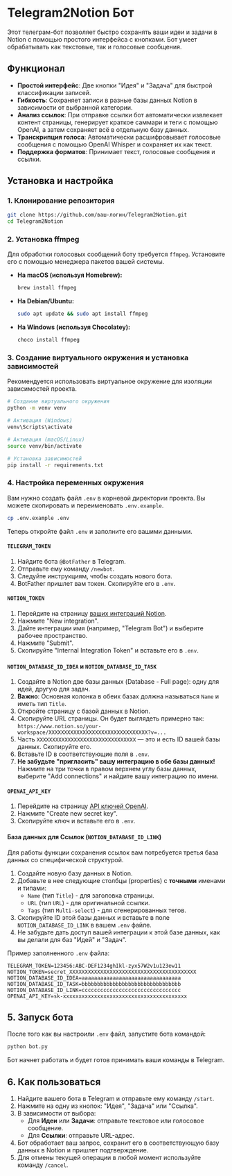 # Telegram2Notion Бот

Этот телеграм-бот позволяет быстро сохранять ваши идеи и задачи в Notion с помощью простого интерфейса с кнопками. Бот умеет обрабатывать как текстовые, так и голосовые сообщения.

## Функционал

-   **Простой интерфейс**: Две кнопки "Идея" и "Задача" для быстрой классификации записей.
-   **Гибкость**: Сохраняет записи в разные базы данных Notion в зависимости от выбранной категории.
-   **Анализ ссылок**: При отправке ссылки бот автоматически извлекает контент страницы, генерирует краткое саммари и теги с помощью OpenAI, а затем сохраняет всё в отдельную базу данных.
-   **Транскрипция голоса**: Автоматически расшифровывает голосовые сообщения с помощью OpenAI Whisper и сохраняет их как текст.
-   **Поддержка форматов**: Принимает текст, голосовые сообщения и ссылки.

## Установка и настройка

### 1. Клонирование репозитория
```bash
git clone https://github.com/ваш-логин/Telegram2Notion.git
cd Telegram2Notion
```

### 2. Установка ffmpeg

Для обработки голосовых сообщений боту требуется `ffmpeg`. Установите его с помощью менеджера пакетов вашей системы.

-   **На macOS (используя Homebrew):**
    ```bash
    brew install ffmpeg
    ```
-   **На Debian/Ubuntu:**
    ```bash
    sudo apt update && sudo apt install ffmpeg
    ```
-   **На Windows (используя Chocolatey):**
    ```bash
    choco install ffmpeg
    ```

### 3. Создание виртуального окружения и установка зависимостей
Рекомендуется использовать виртуальное окружение для изоляции зависимостей проекта.

```bash
# Создание виртуального окружения
python -m venv venv

# Активация (Windows)
venv\Scripts\activate

# Активация (macOS/Linux)
source venv/bin/activate

# Установка зависимостей
pip install -r requirements.txt
```

### 4. Настройка переменных окружения

Вам нужно создать файл `.env` в корневой директории проекта. Вы можете скопировать и переименовать `.env.example`.

```bash
cp .env.example .env
```

Теперь откройте файл `.env` и заполните его вашими данными.

#### `TELEGRAM_TOKEN`
1.  Найдите бота `@BotFather` в Telegram.
2.  Отправьте ему команду `/newbot`.
3.  Следуйте инструкциям, чтобы создать нового бота.
4.  BotFather пришлет вам токен. Скопируйте его в `.env`.

#### `NOTION_TOKEN`
1.  Перейдите на страницу [ваших интеграций Notion](https://www.notion.so/my-integrations).
2.  Нажмите "New integration".
3.  Дайте интеграции имя (например, "Telegram Bot") и выберите рабочее пространство.
4.  Нажмите "Submit".
5.  Скопируйте "Internal Integration Token" и вставьте его в `.env`.

#### `NOTION_DATABASE_ID_IDEA` и `NOTION_DATABASE_ID_TASK`
1.  Создайте в Notion две базы данных (Database - Full page): одну для идей, другую для задач.
2.  **Важно**: Основная колонка в обеих базах должна называться `Name` и иметь тип `Title`.
3.  Откройте страницу с базой данных в Notion.
4.  Скопируйте URL страницы. Он будет выглядеть примерно так: `https://www.notion.so/your-workspace/XXXXXXXXXXXXXXXXXXXXXXXXXXXXXXXX?v=...`
5.  Часть `XXXXXXXXXXXXXXXXXXXXXXXXXXXXXXXX` — это и есть ID вашей базы данных. Скопируйте его.
6.  Вставьте ID в соответствующие поля в `.env`.
7.  **Не забудьте "пригласить" вашу интеграцию в обе базы данных!** Нажмите на три точки в правом верхнем углу базы данных, выберите "Add connections" и найдите вашу интеграцию по имени.

#### `OPENAI_API_KEY`
1.  Перейдите на страницу [API ключей OpenAI](https://platform.openai.com/account/api-keys).
2.  Нажмите "Create new secret key".
3.  Скопируйте ключ и вставьте его в `.env`.

#### База данных для Ссылок (`NOTION_DATABASE_ID_LINK`)
Для работы функции сохранения ссылок вам потребуется третья база данных со специфической структурой.

1.  Создайте новую базу данных в Notion.
2.  Добавьте в нее следующие столбцы (properties) с **точными** именами и типами:
    -   `Name` (тип `Title`) - для заголовка страницы.
    -   `URL` (тип `URL`) - для оригинальной ссылки.
    -   `Tags` (тип `Multi-select`) - для сгенерированных тегов.
3.  Скопируйте ID этой базы данных и вставьте в поле `NOTION_DATABASE_ID_LINK` в вашем `.env` файле.
4.  Не забудьте дать доступ вашей интеграции к этой базе данных, как вы делали для баз "Идей" и "Задач".

Пример заполненного `.env` файла:
```
TELEGRAM_TOKEN=123456:ABC-DEF1234ghIkl-zyx57W2v1u123ew11
NOTION_TOKEN=secret_XXXXXXXXXXXXXXXXXXXXXXXXXXXXXXXXXXXXXXXXX
NOTION_DATABASE_ID_IDEA=aaaaaaaaaaaaaaaaaaaaaaaaaaaaaaaa
NOTION_DATABASE_ID_TASK=bbbbbbbbbbbbbbbbbbbbbbbbbbbbbbbb
NOTION_DATABASE_ID_LINK=cccccccccccccccccccccccccccccccc
OPENAI_API_KEY=sk-xxxxxxxxxxxxxxxxxxxxxxxxxxxxxxxxxxxxxxxx
```

## 5. Запуск бота

После того как вы настроили `.env` файл, запустите бота командой:

```bash
python bot.py
```

Бот начнет работать и будет готов принимать ваши команды в Telegram.

## 6. Как пользоваться

1.  Найдите вашего бота в Telegram и отправьте ему команду `/start`.
2.  Нажмите на одну из кнопок: "Идея", "Задача" или "Ссылка".
3.  В зависимости от выбора:
    -   Для **Идеи** или **Задачи**: отправьте текстовое или голосовое сообщение.
    -   Для **Ссылки**: отправьте URL-адрес.
4.  Бот обработает ваш запрос, сохранит его в соответствующую базу данных в Notion и пришлет подтверждение.
5.  Для отмены текущей операции в любой момент используйте команду `/cancel`.